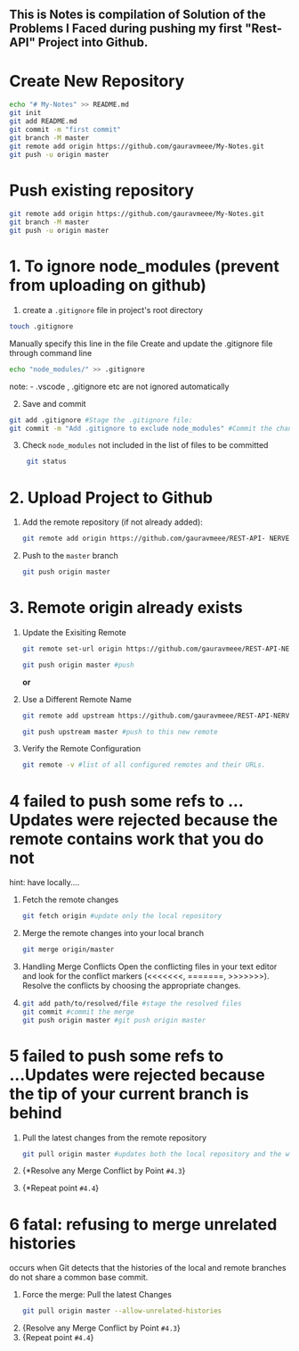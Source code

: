 ## This is Notes is compilation of Solution of the Problems I Faced during pushing my first "Rest-API" Project into Github.

# Create New Repository
```bash
echo "# My-Notes" >> README.md
git init
git add README.md
git commit -m "first commit"
git branch -M master
git remote add origin https://github.com/gauravmeee/My-Notes.git
git push -u origin master
```
# Push existing repository
```bash
git remote add origin https://github.com/gauravmeee/My-Notes.git
git branch -M master
git push -u origin master
```


# 1. To ignore node_modules (prevent from uploading on github)
1.  create a `.gitignore` file in project's root directory 
```bash
touch .gitignore
```
Manually specify this line in the file
Create and update the .gitignore file through command line

```bash
echo "node_modules/" >> .gitignore
```

note: - .vscode , .gitignore etc are not ignored automatically

2.  Save and commit

  ```bash
  git add .gitignore #Stage the .gitignore file:
  git commit -m "Add .gitignore to exclude node_modules" #Commit the changes
  ```
3. Check `node_modules` not included in the list of files to be committed
   ```bash
    git status
   ```
# 2. Upload Project to Github

1. Add the remote repository (if not already added):
   ```bash
   git remote add origin https://github.com/gauravmeee/REST-API- NERVESPARKS-Assignment.git
   ```
2. Push to the `master` branch
   ```bash
   git push origin master
   ```
# 3. Remote origin already exists

1. Update the Exisiting Remote 
   ```bash
   git remote set-url origin https://github.com/gauravmeee/REST-API-NERVESPARKS-Assignment.git

   git push origin master #push 
   
   ```
   **or**

2. Use a Different Remote Name
   ```bash
   git remote add upstream https://github.com/gauravmeee/REST-API-NERVESPARKS-Assignment.git
   
   git push upstream master #push to this new remote
   ```

3. Verify the Remote Configuration
   ```bash
   git remote -v #list of all configured remotes and their URLs.
   ```
# 4 failed to push some refs to ... Updates were rejected because the remote contains work that you do not
hint: have locally....

1. Fetch the remote changes
   ```bash
   git fetch origin #update only the local repository
   ```
2. Merge the remote changes into your local branch
   ```bash
   git merge origin/master
   ```
3.  Handling Merge Conflicts
Open the conflicting files in your text editor and look for the conflict markers (<<<<<<<, =======, >>>>>>>). Resolve the conflicts by choosing the appropriate changes.

4. ```bash
   git add path/to/resolved/file #stage the resolved files
   git commit #commit the merge
   git push origin master #git push origin master
   ```
# 5 failed to push some refs to ...Updates were rejected because the tip of your current branch is behind

1. Pull the latest changes from the remote repository
   ```bash
   git pull origin master #updates both the local repository and the working directory.
   ```
2. {*Resolve any Merge Conflict by Point `#4.3`}

3. {*Repeat point `#4.4`}

# 6 fatal: refusing to merge unrelated histories

occurs when Git detects that the histories of the local and remote branches do not share a common base commit. 

1. Force the merge: Pull the latest Changes
   ```bash
   git pull origin master --allow-unrelated-histories
   ```
2. {Resolve any Merge Conflict by Point `#4.3`}
3. {Repeat point `#4.4`}
   
